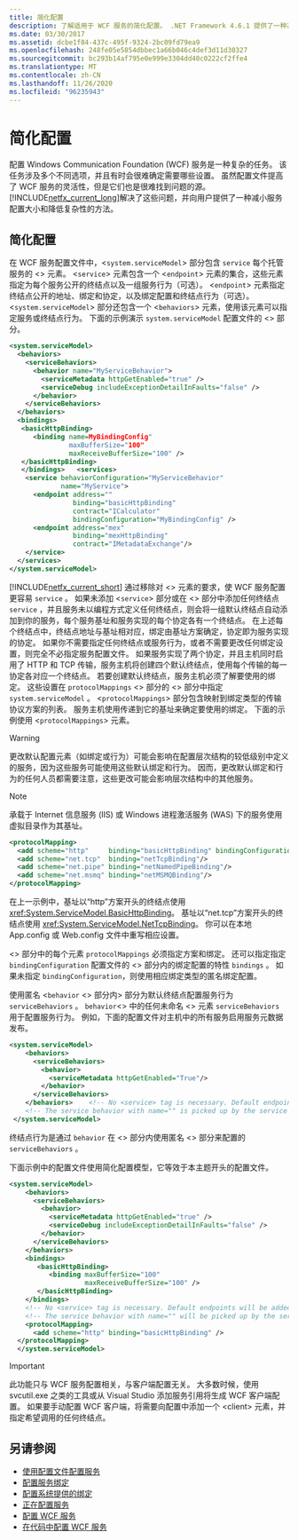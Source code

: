 ```yaml
---
title: 简化配置
description: 了解适用于 WCF 服务的简化配置。 .NET Framework 4.6.1 提供了一种减小服务配置的大小和复杂性的方法。
ms.date: 03/30/2017
ms.assetid: dcbe1f84-437c-495f-9324-2bc09fd79ea9
ms.openlocfilehash: 248fe05e5854dbbec1a66b046c4def3d11d30327
ms.sourcegitcommit: bc293b14af795e0e999e3304dd40c0222cf2ffe4
ms.translationtype: MT
ms.contentlocale: zh-CN
ms.lasthandoff: 11/26/2020
ms.locfileid: "96235943"
---
```

# <a name="simplified-configuration"></a>简化配置

配置 Windows Communication Foundation (WCF) 服务是一种复杂的任务。 该任务涉及多个不同选项，并且有时会很难确定需要哪些设置。 虽然配置文件提高了 WCF 服务的灵活性，但是它们也是很难找到问题的源。 [!INCLUDE[netfx_current_long](../../../includes/netfx-current-long-md.md)]解决了这些问题，并向用户提供了一种减小服务配置大小和降低复杂性的方法。  
  
## <a name="simplified-configuration"></a>简化配置  

 在 WCF 服务配置文件中，<`system.serviceModel`> 部分包含 `service` 每个托管服务的 <> 元素。 <`service`> 元素包含一个 <`endpoint`> 元素的集合，这些元素指定为每个服务公开的终结点以及一组服务行为（可选）。 <`endpoint`> 元素指定终结点公开的地址、绑定和协定，以及绑定配置和终结点行为（可选）。 <`system.serviceModel`> 部分还包含一个 <`behaviors`> 元素，使用该元素可以指定服务或终结点行为。 下面的示例演示 `system.serviceModel` 配置文件的 <> 部分。  
  
```xml  
<system.serviceModel>  
  <behaviors>  
    <serviceBehaviors>  
      <behavior name="MyServiceBehavior">  
        <serviceMetadata httpGetEnabled="true" />  
        <serviceDebug includeExceptionDetailInFaults="false" />  
      </behavior>  
    </serviceBehaviors>  
  </behaviors>  
  <bindings>  
   <basicHttpBinding>  
      <binding name=MyBindingConfig"  
               maxBufferSize="100"  
               maxReceiveBufferSize="100" />  
   </basicHttpBinding>  
   </bindings>   <services>  
    <service behaviorConfiguration="MyServiceBehavior"  
             name="MyService">  
      <endpoint address=""  
                binding="basicHttpBinding"  
                contract="ICalculator"  
                bindingConfiguration="MyBindingConfig" />  
      <endpoint address="mex"  
                binding="mexHttpBinding"  
                contract="IMetadataExchange"/>  
    </service>  
  </services>  
</system.serviceModel>  
```  
  
 [!INCLUDE[netfx_current_short](../../../includes/netfx-current-short-md.md)] 通过移除对 <> 元素的要求，使 WCF 服务配置更容易 `service` 。 如果未添加 <`service`> 部分或在 <> 部分中添加任何终结点 `service` ，并且服务未以编程方式定义任何终结点，则会将一组默认终结点自动添加到你的服务，每个服务基址和服务实现的每个协定各有一个终结点。 在上述每个终结点中，终结点地址与基址相对应，绑定由基址方案确定，协定即为服务实现的协定。 如果你不需要指定任何终结点或服务行为，或者不需要更改任何绑定设置，则完全不必指定服务配置文件。 如果服务实现了两个协定，并且主机同时启用了 HTTP 和 TCP 传输，服务主机将创建四个默认终结点，使用每个传输的每一协定各对应一个终结点。 若要创建默认终结点，服务主机必须了解要使用的绑定。 这些设置在 `protocolMappings` <> 部分的 <> 部分中指定 `system.serviceModel` 。 <`protocolMappings`> 部分包含映射到绑定类型的传输协议方案的列表。 服务主机使用传递到它的基址来确定要使用的绑定。 下面的示例使用 <`protocolMappings`> 元素。  
  
> [!WARNING]
> 更改默认配置元素（如绑定或行为）可能会影响在配置层次结构的较低级别中定义的服务，因为这些服务可能使用这些默认绑定和行为。 因而，更改默认绑定和行为的任何人员都需要注意，这些更改可能会影响层次结构中的其他服务。  
  
> [!NOTE]
> 承载于 Internet 信息服务 (IIS) 或 Windows 进程激活服务 (WAS) 下的服务使用虚拟目录作为其基址。  
  
```xml  
<protocolMapping>  
  <add scheme="http"     binding="basicHttpBinding" bindingConfiguration="MyBindingConfiguration"/>  
  <add scheme="net.tcp"  binding="netTcpBinding"/>  
  <add scheme="net.pipe" binding="netNamedPipeBinding"/>  
  <add scheme="net.msmq" binding="netMSMQBinding"/>  
</protocolMapping>  
```  
  
 在上一示例中，基址以“http”方案开头的终结点使用 <xref:System.ServiceModel.BasicHttpBinding>。 基址以“net.tcp”方案开头的终结点使用 <xref:System.ServiceModel.NetTcpBinding>。 你可以在本地 App.config 或 Web.config 文件中重写相应设置。  
  
 <> 部分中的每个元素 `protocolMappings` 必须指定方案和绑定。 还可以指定指定 `bindingConfiguration` 配置文件的 <> 部分内的绑定配置的特性 `bindings` 。 如果未指定 `bindingConfiguration`，则使用相应绑定类型的匿名绑定配置。  
  
 使用匿名 <`behavior` <> 部分内> 部分为默认终结点配置服务行为 `serviceBehaviors` 。 `behavior`<> 中的任何未命名 <> 元素 `serviceBehaviors` 用于配置服务行为。 例如，下面的配置文件对主机中的所有服务启用服务元数据发布。  
  
```xml  
<system.serviceModel>  
    <behaviors>  
      <serviceBehaviors>  
        <behavior>  
          <serviceMetadata httpGetEnabled="True"/>  
        </behavior>  
      </serviceBehaviors>  
    </behaviors>    <!-- No <service> tag is necessary. Default endpoints are added to the service -->  
    <!-- The service behavior with name="" is picked up by the service -->  
 </system.serviceModel>  
```  
  
 终结点行为是通过 `behavior` 在 <> 部分内使用匿名 <> 部分来配置的 `serviceBehaviors` 。  
  
 下面示例中的配置文件使用简化配置模型，它等效于本主题开头的配置文件。  
  
```xml  
<system.serviceModel>
    <behaviors>
      <serviceBehaviors>
        <behavior>
          <serviceMetadata httpGetEnabled="true" />
          <serviceDebug includeExceptionDetailInFaults="false" />
        </behavior>
      </serviceBehaviors>
    </behaviors>
    <bindings>
       <basicHttpBinding>
          <binding maxBufferSize="100"
                   maxReceiveBufferSize="100" />
       </basicHttpBinding>
    </bindings>
    <!-- No <service> tag is necessary. Default endpoints will be added to the service -->
    <!-- The service behavior with name="" will be picked up by the service -->
    <protocolMapping>
      <add scheme="http" binding="basicHttpBinding" />
  </protocolMapping>
  </system.serviceModel>
```  
  
> [!IMPORTANT]
> 此功能只与 WCF 服务配置相关，与客户端配置无关。 大多数时候，使用 svcutil.exe 之类的工具或从 Visual Studio 添加服务引用将生成 WCF 客户端配置。 如果要手动配置 WCF 客户端，将需要向配置中添加一个 \<client> 元素，并指定希望调用的任何终结点。  
  
## <a name="see-also"></a>另请参阅

- [使用配置文件配置服务](configuring-services-using-configuration-files.md)
- [配置服务绑定](configuring-bindings-for-wcf-services.md)
- [配置系统提供的绑定](./feature-details/configuring-system-provided-bindings.md)
- [正在配置服务](configuring-services.md)
- [配置 WCF 服务](configuring-services.md)
- [在代码中配置 WCF 服务](configuring-wcf-services-in-code.md)
